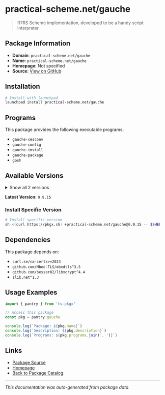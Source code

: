 # practical-scheme.net/gauche

> R7RS Scheme implementation, developed to be a handy script interpreter

## Package Information

- **Domain**: `practical-scheme.net/gauche`
- **Name**: `practical-scheme.net/gauche`
- **Homepage**: Not specified
- **Source**: [View on GitHub](https://github.com/pkgxdev/pantry/tree/main/projects/practical-scheme.net/gauche/package.yml)

## Installation

```bash
# Install with launchpad
launchpad install practical-scheme.net/gauche
```

## Programs

This package provides the following executable programs:

- `gauche-cesconv`
- `gauche-config`
- `gauche-install`
- `gauche-package`
- `gosh`

## Available Versions

<details>
<summary>Show all 2 versions</summary>

- `0.9.15`, `0.9.14`

</details>

**Latest Version**: `0.9.15`

### Install Specific Version

```bash
# Install specific version
sh <(curl https://pkgx.sh) +practical-scheme.net/gauche@0.9.15 -- $SHELL -i
```

## Dependencies

This package depends on:

- `curl.se/ca-certs>=2023`
- `github.com/Mbed-TLS/mbedtls^3.5`
- `github.com/besser82/libxcrypt^4.4`
- `zlib.net^1.3`

## Usage Examples

```typescript
import { pantry } from 'ts-pkgx'

// Access this package
const pkg = pantry.gauche

console.log(`Package: ${pkg.name}`)
console.log(`Description: ${pkg.description}`)
console.log(`Programs: ${pkg.programs.join(', ')}`)
```

## Links

- [Package Source](https://github.com/pkgxdev/pantry/tree/main/projects/practical-scheme.net/gauche/package.yml)
- [Homepage](#)
- [Back to Package Catalog](../package-catalog.md)

---

*This documentation was auto-generated from package data.*
